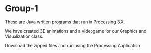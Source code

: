 # Group-1
These are Java written programs that run in Processing 3.X. 

We have created 3D animations and a videogame for our Graphics and Visualization class. 

Download the zipped files and run using the Processing Application
